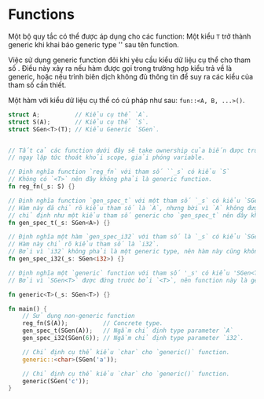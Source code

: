 # Functions
Một bộ quy tắc có thể được áp dụng cho các function: Một kiểu `T` trở thành generic khi khai báo generic type '<T>' sau tên function.

Việc sử dụng generic function đôi khi yêu cầu kiểu dữ liệu cụ thể cho tham số . Điều này xảy ra nếu hàm được gọi trong trường hợp kiểu trả về là generic, hoặc nếu trình biên dịch không đủ thông tin để suy ra các kiểu của tham số cần thiết.

Một hàm với kiểu dữ liệu cụ thể có cú pháp như sau: `fun::<A, B, ...>()`.

```rust
struct A;          // Kiểu cụ thể `A`.
struct S(A);       // Kiểu cụ thể `S`.
struct SGen<T>(T); // Kiểu Generic `SGen`.


// Tất cả các function dưới đây sẽ take ownership của biến được truyền vào và
// ngay lập tức thoát khỏi scope, giải phóng variable. 

// Định nghĩa function `reg_fn` với tham số ``_s` có kiểu `S`
// Không có `<T>` nên đây không phải là generic function.
fn reg_fn(_s: S) {}

// Định nghĩa function `gen_spec_t` với một tham số `_s` có kiểu `SGen<T>`.
// Hàm này đã chỉ rõ kiểu tham số là `A`, nhưng bời vì `A` không được 
// chỉ định như một kiểu tham số generic cho `gen_spec_t` nên đây không phải là generic.
fn gen_spec_t(_s: SGen<A>) {}

// Định nghĩa một hàm `gen_spec_i32` với tham số là `_s` có kiểu `SGen<i32`>.
// Hàm này chỉ rõ kiểu tham số là `i32`. 
// Bởi vì `i32` không phải là một generic type, nên hàm này cũng không phải là generic function.
fn gen_spec_i32(_s: SGen<i32>) {}

// Định nghĩa một `generic` function với tham số '_s' có kiểu 'SGen<T>'.
// Bởi vì `SGen<T>` được đứng trước bởi `<T>`, nên function này là generic bởi `T`.

fn generic<T>(_s: SGen<T>) {}

fn main() {
    // Sử dụng non-generic function
    reg_fn(S(A));          // Concrete type.
    gen_spec_t(SGen(A));   // Ngầm chỉ định type parameter `A`
    gen_spec_i32(SGen(6)); // Ngầm chỉ định type parameter `i32`.

    // Chỉ định cụ thể kiểu `char` cho `generic()` function.
    generic::<char>(SGen('a'));

    // Chỉ định cụ thể kiểu `char` cho `generic()` function.
    generic(SGen('c'));
}
```